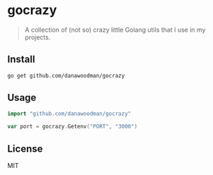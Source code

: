 # gocrazy

> A collection of (not so) crazy little Golang utils that I use in my projects.

## Install

```bash
go get github.com/danawoodman/gocrazy
```

## Usage

```go
import "github.com/danawoodman/gocrazy"

var port = gocrazy.Getenv("PORT", "3000")
```

## License

MIT
